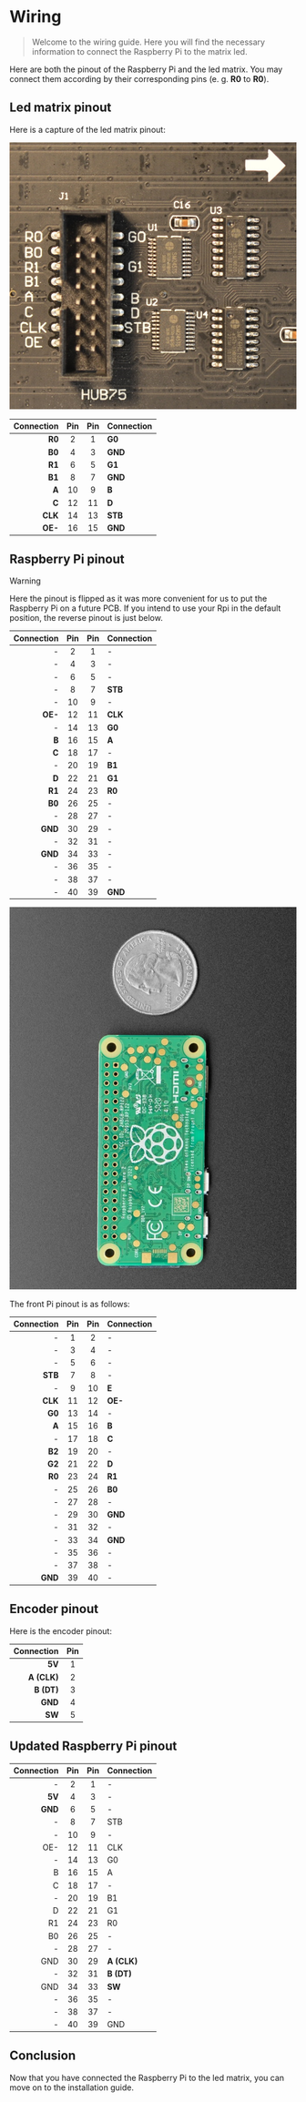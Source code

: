 # Wiring

> Welcome to the wiring guide. Here you will find the necessary information to connect the Raspberry Pi to the matrix led.

Here are both the pinout of the Raspberry Pi and the led matrix. You may connect them according by their corresponding pins (e. g. **R0** to **R0**).

## Led matrix pinout

Here is a capture of the led matrix pinout:

![Led matrix pinout](./assets/img/led-matrix-pinout.jpg)

| Connection | Pin | Pin | Connection |
| ---------: | :-: | :-: | :--------- |
|     **R0** |  2  |  1  | **G0**     |
|     **B0** |  4  |  3  | **GND**    |
|     **R1** |  6  |  5  | **G1**     |
|     **B1** |  8  |  7  | **GND**    |
|      **A** | 10  |  9  | **B**      |
|      **C** | 12  | 11  | **D**      |
|    **CLK** | 14  | 13  | **STB**    |
|    **OE-** | 16  | 15  | **GND**    |

## Raspberry Pi pinout

> [!WARNING]
> Here the pinout is flipped as it was more convenient for us to put the Raspberry Pi on a future PCB. If you intend to use your Rpi in the default position, the reverse pinout is just below.

| Connection | Pin | Pin | Connection |
| ---------: | :-: | :-: | :--------- |
|          - |  2  |  1  | -          |
|          - |  4  |  3  | -          |
|          - |  6  |  5  | -          |
|          - |  8  |  7  | **STB**    |
|          - | 10  |  9  | -          |
|    **OE-** | 12  | 11  | **CLK**    |
|          - | 14  | 13  | **G0**     |
|      **B** | 16  | 15  | **A**      |
|      **C** | 18  | 17  | -          |
|          - | 20  | 19  | **B1**     |
|      **D** | 22  | 21  | **G1**     |
|     **R1** | 24  | 23  | **R0**     |
|     **B0** | 26  | 25  | -          |
|          - | 28  | 27  | -          |
|    **GND** | 30  | 29  | -          |
|          - | 32  | 31  | -          |
|    **GND** | 34  | 33  | -          |
|          - | 36  | 35  | -          |
|          - | 38  | 37  | -          |
|          - | 40  | 39  | **GND**    |

![Raspberry Pi pinout](./assets/img/pi-zero.jpg)

The front Pi pinout is as follows:

| Connection | Pin | Pin | Connection |
| ---------: | :-: | :-: | :--------- |
|          - |  1  |  2  | -          |
|          - |  3  |  4  | -          |
|          - |  5  |  6  | -          |
|    **STB** |  7  |  8  | -          |
|          - |  9  | 10  | **E**      |
|    **CLK** | 11  | 12  | **OE-**    |
|     **G0** | 13  | 14  | -          |
|      **A** | 15  | 16  | **B**      |
|          - | 17  | 18  | **C**      |
|     **B2** | 19  | 20  | -          |
|     **G2** | 21  | 22  | **D**      |
|     **R0** | 23  | 24  | **R1**     |
|          - | 25  | 26  | **B0**     |
|          - | 27  | 28  | -          |
|          - | 29  | 30  | **GND**    |
|          - | 31  | 32  | -          |
|          - | 33  | 34  | **GND**    |
|          - | 35  | 36  | -          |
|          - | 37  | 38  | -          |
|    **GND** | 39  | 40  | -          |

## Encoder pinout

Here is the encoder pinout:

|  Connection | Pin |
| ----------: | :-: |
|      **5V** |  1  |
| **A (CLK)** |  2  |
|  **B (DT)** |  3  |
|     **GND** |  4  |
|      **SW** |  5  |

## Updated Raspberry Pi pinout

| Connection | Pin | Pin | Connection  |
| ---------: | :-: | :-: | :---------- |
|          - |  2  |  1  | -           |
|     **5V** |  4  |  3  | -           |
|    **GND** |  6  |  5  | -           |
|          - |  8  |  7  | STB         |
|          - | 10  |  9  | -           |
|        OE- | 12  | 11  | CLK         |
|          - | 14  | 13  | G0          |
|          B | 16  | 15  | A           |
|          C | 18  | 17  | -           |
|          - | 20  | 19  | B1          |
|          D | 22  | 21  | G1          |
|         R1 | 24  | 23  | R0          |
|         B0 | 26  | 25  | -           |
|          - | 28  | 27  | -           |
|        GND | 30  | 29  | **A (CLK)** |
|          - | 32  | 31  | **B (DT)**  |
|        GND | 34  | 33  | **SW**      |
|          - | 36  | 35  | -           |
|          - | 38  | 37  | -           |
|          - | 40  | 39  | GND         |

## Conclusion

Now that you have connected the Raspberry Pi to the led matrix, you can move on to the installation guide.
